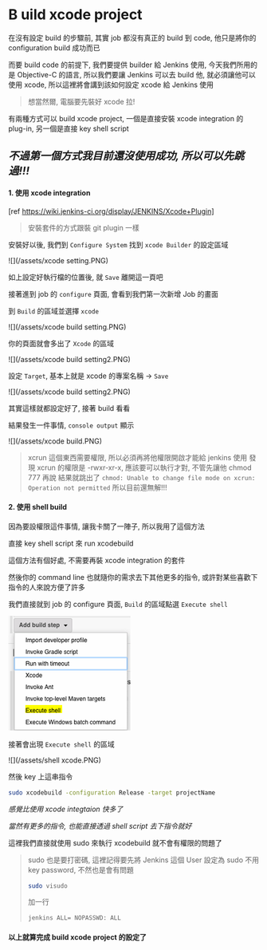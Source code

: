 B
uild xcode project
====

在沒有設定 build 的步驟前, 其實 job 都沒有真正的 build 到 code, 他只是將你的 configuration build 成功而已

而要 build code 的前提下, 我們要提供 builder 給 Jenkins 使用, 今天我們所用的是 Objective-C 的語言, 所以我們要讓 Jenkins 可以去 build 他, 就必須讓他可以使用 xcode, 所以這裡將會講到該如何設定 xcode 給 Jenkins 使用

> 想當然爾, 電腦要先裝好 xcode 拉!

有兩種方式可以 build xcode project, 一個是直接安裝 xcode integration 的 plug-in, 另一個是直接 key shell script

## _不過第一個方式我目前還沒使用成功, 所以可以先跳過!!!_

#### 1. 使用 xcode integration

[ref https://wiki.jenkins-ci.org/display/JENKINS/Xcode+Plugin]

> 安裝套件的方式跟裝 git plugin 一樣

安裝好以後, 我們到 ```Configure System``` 找到 ```xcode Builder``` 的設定區域

![](/assets/xcode setting.PNG)

如上設定好執行檔的位置後, 就 ```Save``` 離開這一頁吧

接著進到 job 的 ```configure``` 頁面, 會看到我們第一次新增 Job 的畫面

到 ```Build``` 的區域並選擇 ```xcode```

![](/assets/xcode build setting.PNG)

你的頁面就會多出了 ```Xcode``` 的區域

![](/assets/xcode build setting2.PNG)

設定 ```Target```, 基本上就是 xcode 的專案名稱 -> ```Save```

![](/assets/xcode build setting2.PNG)

其實這樣就都設定好了, 接著 build 看看

結果發生一件事情, ```console output``` 顯示

![](/assets/xcode build.PNG)

> xcrun 這個東西需要權限, 所以必須再將他權限開啟才能給 jenkins 使用
> 發現 xcrun 的權限是 -rwxr-xr-x, 應該要可以執行才對, 不管先讓他 chmod 777 再說
> 結果就跳出了 ```chmod: Unable to change file mode on xcrun: Operation not permitted```
> 所以目前還無解!!!

#### 2. 使用 shell build

因為要設權限這件事情, 讓我卡關了一陣子, 所以我用了這個方法

直接 key shell script 來 run xcodebuild

這個方法有個好處, 不需要再裝 xcode integration 的套件

然後你的 command line 也就隨你的需求去下其他更多的指令, 或許對某些喜歡下指令的人來說方便了許多

我們直接就到 job 的 configure 頁面, ```Build``` 的區域點選 ```Execute shell```

![](/assets/shell.PNG)

接著會出現 ```Execute shell``` 的區域

![](/assets/shell xcode.PNG)

然後 key 上這串指令

```bash
sudo xcodebuild -configuration Release -target projectName
```

_感覺比使用 xcode integtaion 快多了_

_當然有更多的指令, 也能直接透過 shell script 去下指令就好_

這裡我們直接就使用 sudo 來執行 xcodebuild 就不會有權限的問題了

> sudo 也是要打密碼, 這裡記得要先將 Jenkins 這個 User 設定為 sudo 不用 key password, 不然也是會有問題
> ```bash
> sudo visudo
> ```
> 加一行
> ```bash
> jenkins ALL= NOPASSWD: ALL
> ```

#### 以上就算完成 build xcode project 的設定了